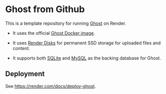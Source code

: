 # Ghost from Github

This is a template repository for running [Ghost](https://ghost.org) on Render.

* It uses the official [Ghost Docker image](https://hub.docker.com/_/ghost).

* It uses [Render Disks](https://render.com/docs/disks) for permanent SSD storage for uploaded files and content.

* It supports both [SQLite](https://www.sqlite.org/index.html) and [MySQL](https://render.com/docs/deploy-mysql) as the backing database for Ghost.

## Deployment

See https://render.com/docs/deploy-ghost.
